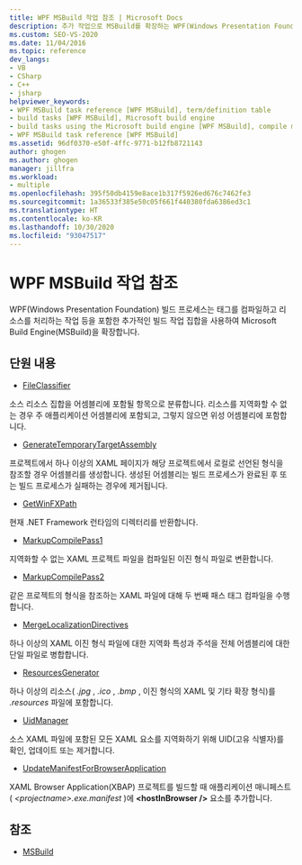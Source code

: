 ```yaml
---
title: WPF MSBuild 작업 참조 | Microsoft Docs
description: 추가 작업으로 MSBuild를 확장하는 WPF(Windows Presentation Foundation) 빌드 프로세스에 대한 작업 참조입니다.
ms.custom: SEO-VS-2020
ms.date: 11/04/2016
ms.topic: reference
dev_langs:
- VB
- CSharp
- C++
- jsharp
helpviewer_keywords:
- WPF MSBuild task reference [WPF MSBuild], term/definition table
- build tasks [WPF MSBuild], Microsoft build engine
- build tasks using the Microsoft build engine [WPF MSBuild], compile markup and process resources
- WPF MSBuild task reference [WPF MSBuild]
ms.assetid: 96df0370-e50f-4ffc-9771-b12fb8721143
author: ghogen
ms.author: ghogen
manager: jillfra
ms.workload:
- multiple
ms.openlocfilehash: 395f50db4159e8ace1b317f5926ed676c7462fe3
ms.sourcegitcommit: 1a36533f385e50c05f661f440380fda6386ed3c1
ms.translationtype: HT
ms.contentlocale: ko-KR
ms.lasthandoff: 10/30/2020
ms.locfileid: "93047517"
---
```

# <a name="wpf-msbuild-task-reference"></a>WPF MSBuild 작업 참조

WPF(Windows Presentation Foundation) 빌드 프로세스는 태그를 컴파일하고 리소스를 처리하는 작업 등을 포함한 추가적인 빌드 작업 집합을 사용하여 Microsoft Build Engine(MSBuild)을 확장합니다.

## <a name="in-this-section"></a>단원 내용

- [FileClassifier](../msbuild/fileclassifier-task.md)

 소스 리소스 집합을 어셈블리에 포함될 항목으로 분류합니다. 리소스를 지역화할 수 없는 경우 주 애플리케이션 어셈블리에 포함되고, 그렇지 않으면 위성 어셈블리에 포함합니다.

- [GenerateTemporaryTargetAssembly](../msbuild/generatetemporarytargetassembly-task.md)

 프로젝트에서 하나 이상의 XAML 페이지가 해당 프로젝트에서 로컬로 선언된 형식을 참조할 경우 어셈블리를 생성합니다. 생성된 어셈블리는 빌드 프로세스가 완료된 후 또는 빌드 프로세스가 실패하는 경우에 제거됩니다.

- [GetWinFXPath](../msbuild/getwinfxpath-task.md)

 현재 .NET Framework 런타임의 디렉터리를 반환합니다.

- [MarkupCompilePass1](../msbuild/markupcompilepass1-task.md)

 지역화할 수 없는 XAML 프로젝트 파일을 컴파일된 이진 형식 파일로 변환합니다.

- [MarkupCompilePass2](../msbuild/markupcompilepass2-task.md)

 같은 프로젝트의 형식을 참조하는 XAML 파일에 대해 두 번째 패스 태그 컴파일을 수행합니다.

- [MergeLocalizationDirectives](../msbuild/mergelocalizationdirectives-task.md)

 하나 이상의 XAML 이진 형식 파일에 대한 지역화 특성과 주석을 전체 어셈블리에 대한 단일 파일로 병합합니다.

- [ResourcesGenerator](../msbuild/resourcesgenerator-task.md)

 하나 이상의 리소스( *.jpg* , *.ico* , *.bmp* , 이진 형식의 XAML 및 기타 확장 형식)를 *.resources* 파일에 포함합니다.

- [UidManager](../msbuild/uidmanager-task.md)

 소스 XAML 파일에 포함된 모든 XAML 요소를 지역화하기 위해 UID(고유 식별자)를 확인, 업데이트 또는 제거합니다.

- [UpdateManifestForBrowserApplication](../msbuild/updatemanifestforbrowserapplication-task.md)

 XAML Browser Application(XBAP) 프로젝트를 빌드할 때 애플리케이션 매니페스트( *\<projectname>.exe.manifest* )에 **\<hostInBrowser />** 요소를 추가합니다.

## <a name="see-also"></a>참조

- [MSBuild](../msbuild/msbuild.md)